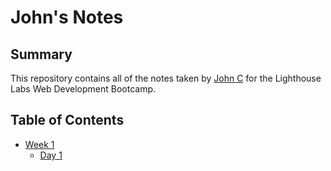# John's Notes

## Summary 

This repository contains all of the notes taken by [John C](https://github.com/new-dart) for the Lighthouse Labs Web Development Bootcamp.

## Table of Contents
* [Week 1](/Week_1)
  * [Day 1](/Week_1/Day_1)